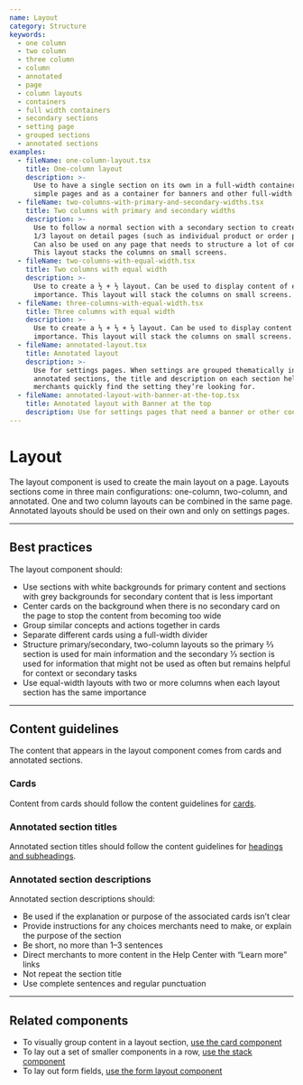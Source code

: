 ```yaml
---
name: Layout
category: Structure
keywords:
  - one column
  - two column
  - three column
  - column
  - annotated
  - page
  - column layouts
  - containers
  - full width containers
  - secondary sections
  - setting page
  - grouped sections
  - annotated sections
examples:
  - fileName: one-column-layout.tsx
    title: One-column layout
    description: >-
      Use to have a single section on its own in a full-width container. Use for
      simple pages and as a container for banners and other full-width content.
  - fileName: two-columns-with-primary-and-secondary-widths.tsx
    title: Two columns with primary and secondary widths
    description: >-
      Use to follow a normal section with a secondary section to create a 2/3 +
      1/3 layout on detail pages (such as individual product or order pages).
      Can also be used on any page that needs to structure a lot of content.
      This layout stacks the columns on small screens.
  - fileName: two-columns-with-equal-width.tsx
    title: Two columns with equal width
    description: >-
      Use to create a ½ + ½ layout. Can be used to display content of equal
      importance. This layout will stack the columns on small screens.
  - fileName: three-columns-with-equal-width.tsx
    title: Three columns with equal width
    description: >-
      Use to create a ⅓ + ⅓ + ⅓ layout. Can be used to display content of equal
      importance. This layout will stack the columns on small screens.
  - fileName: annotated-layout.tsx
    title: Annotated layout
    description: >-
      Use for settings pages. When settings are grouped thematically in
      annotated sections, the title and description on each section helps
      merchants quickly find the setting they’re looking for.
  - fileName: annotated-layout-with-banner-at-the-top.tsx
    title: Annotated layout with Banner at the top
    description: Use for settings pages that need a banner or other content at the top.
---
```


# Layout

The layout component is used to create the main layout on a page. Layouts sections come in three main configurations: one-column, two-column, and annotated. One and two column layouts can be combined in the same page. Annotated layouts should be used on their own and only on settings pages.

---

## Best practices

The layout component should:

- Use sections with white backgrounds for primary content and sections with grey backgrounds for secondary content that is less important
- Center cards on the background when there is no secondary card on the page to stop the content from becoming too wide
- Group similar concepts and actions together in cards
- Separate different cards using a full-width divider
- Structure primary/secondary, two-column layouts so the primary ⅔ section is used for main information and the secondary ⅓ section is used for information that might not be used as often but remains helpful for context or secondary tasks
- Use equal-width layouts with two or more columns when each layout section has the same importance

---

## Content guidelines

The content that appears in the layout component comes from cards and annotated sections.

### Cards

Content from cards should follow the content guidelines for [cards](https://polaris.shopify.com/components/structure/card#section-content-guidelines).

### Annotated section titles

Annotated section titles should follow the content guidelines for [headings and subheadings](https://polaris.shopify.com/content/actionable-language#section-headings-and-subheadings).

### Annotated section descriptions

Annotated section descriptions should:

- Be used if the explanation or purpose of the associated cards isn’t clear
- Provide instructions for any choices merchants need to make, or explain the purpose of the section
- Be short, no more than 1–3 sentences
- Direct merchants to more content in the Help Center with “Learn more” links
- Not repeat the section title
- Use complete sentences and regular punctuation

---

## Related components

- To visually group content in a layout section, [use the card component](https://polaris.shopify.com/components/structure/card)
- To lay out a set of smaller components in a row, [use the stack component](https://polaris.shopify.com/components/structure/stack)
- To lay out form fields, [use the form layout component](https://polaris.shopify.com/components/forms/form-layout)
